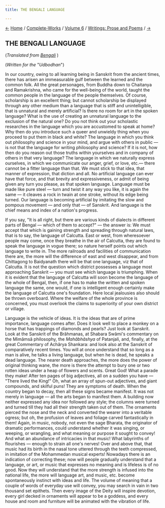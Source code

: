 ```yaml
---
title: THE BENGALI LANGUAGE

---
```

<div>

[←](hinduism_and_shri_ramakrishna.htm) [Home](../../../index.htm) /
[Complete-Works](../../complete_works.htm) / [Volume
6](../volume_6_contents.htm) / [Writings: Prose and
Poems](writings_prose_and_poems_contents.htm)
/ [→](matter_for_serious_thought.htm)

  

## THE BENGALI LANGUAGE

(*Translated from [Bengali](b6030_bengali.pdf)* )

(*Written for the* "*Udbodhan*")

In our country, owing to all learning being in Sanskrit from the ancient
times, there has arisen an immeasurable gulf between the learned and the
common folk. All the great personages, from Buddha down to Chaitanya and
Ramakrishna, who came for the well-being of the world, taught the common
people in the language of the people themselves. Of course, scholarship
is an excellent thing; but cannot scholarship be displayed through any
other medium than a language that is stiff and unintelligible, that is
unnatural and merely artificial? Is there no room for art in the spoken
language? What is the use of creating an unnatural language to the
exclusion of the natural one? Do you not think out your scholastic
researches in the language which you are accustomed to speak at home?
Why then do you introduce such a queer and unwieldy thing when you
proceed to put them in black and white? The language in which you think
out philosophy and science in your mind, and argue with others in public
— is not that the language for writing philosophy and science? If it is
not, how then do you reason out those truths within yourselves and in
company of others in that very language? The language in which we
naturally express ourselves, in which we communicate our anger, grief,
or love, etc.— there cannot be a fitter language than that. We must
stick to that idea, that manner of expression, that diction and all. No
artificial language can ever have that force, and that brevity and
expressiveness, or admit of being given any turn you please, as that
spoken language. Language must be made like pure steel — turn and twist
it any way you like, it is again the same — it cleaves a rock in twain
at one stroke, without its edge being turned. Our language is becoming
artificial by imitating the slow and pompous movement — and only that —
of Sanskrit. And language is the chief means and index of a nation's
progress.

If you say, "It is all right, but there are various kinds of dialects in
different parts of Bengal — which of them to accept?" — the answer is:
We must accept that which is gaining strength and spreading through
natural laws, that is to say, the language of Calcutta. East or west,
from wheresoever people may come, once they breathe in the air of
Calcutta, they are found to speak the language in vogue there; so nature
herself points out which language to write in. The more railroads and
facilities of communication there are, the more will the difference of
east and west disappear, and from Chittagong to Baidyanath there will be
that one language, viz that of Calcutta. It is not the question which
district possesses a language most approaching Sanskrit — you must see
which language is triumphing. When it is evident that the language of
Calcutta will soon become the language of the whole of Bengal, then, if
one has to make the written and spoken language the same, one would, if
one is intelligent enough certainly make the language of Calcutta one's
foundation. Here local jealousies also should be thrown overboard. Where
the welfare of the whole province is concerned, you must overlook the
claims to superiority of your own district or village.

Language is the vehicle of ideas. It is the ideas that are of prime
importance, language comes after. Does it look well to place a monkey on
a horse that has trappings of diamonds and pearls? Just look at
Sanskrit. Look at the Sanskrit of the Brâhmanas, at Shabara Swâmi's
commentary on the Mimâmsâ philosophy, the *Mahâbhâshya* of Patanjali,
and, finally, at the great Commentary of Achârya Shankara: and look also
at the Sanskrit of comparatively recent times. You will at once
understand that so long as a man is alive, he talks a living language,
but when he is dead, he speaks a dead language. The nearer death
approaches, the more does the power of original thinking wane, the more
is there the attempt to bury one or two rotten ideas under a heap of
flowers and scents. Great God! What a parade they make! After ten pages
of big adjectives, all on a sudden you have — "There lived the King!"
Oh, what an array of spun-out adjectives, and giant compounds, and
skilful puns! They are symptoms of death. When the country began to
decay, then all these signs became manifest. It was not merely in
language — all the arts began to manifest them. A building now neither
expressed any idea nor followed any style; the columns were turned and
turned till they had all their strength taken out of them. The ornaments
pierced the nose and the neck and converted the wearer into a veritable
ogress; but oh, the profusion of leaves and foliage carved fantastically
in them! Again, in music, nobody, not even the sage Bharata, the
originator of dramatic performances, could understand whether it was
singing, or weeping, or wrangling, and what meaning or purpose it sought
to convey! And what an abundance of intricacies in that music! What
labyrinths of flourishes — enough to strain all one's nerves! Over and
above that, that music had its birth in the nasal tone uttered through
the teeth compressed, in imitation of the Mohammedan musical experts!
Nowadays there is an indication of correcting these; now will people
gradually understand that a language, or art, or music that expresses no
meaning and is lifeless is of no good. Now they will understand that the
more strength is infused into the national life, the more will language
art, and music, etc. become spontaneously instinct with ideas and life.
The volume of meaning that a couple of words of everyday use will
convey, you may search in vain in two thousand set epithets. Then every
image of the Deity will inspire devotion, every girl decked in ornaments
will appear to be a goddess, and every house and room and furniture will
be animated with the vibration of life.

</div>
